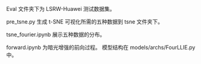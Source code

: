 Eval 文件夹下为 LSRW-Huawei 测试数据集。

pre_tsne.py 生成 t-SNE 可视化所需的五种数据到 tsne 文件夹下。

tsne_fourier.ipynb 展示五种数据的分布。

forward.ipynb 为暗光增强的前向过程。
模型结构在 models/archs/FourLLIE.py 中。
